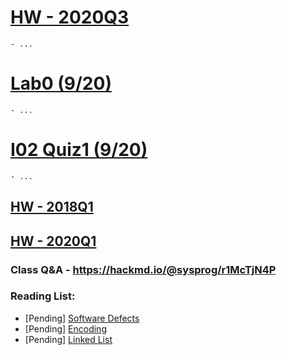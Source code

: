 # [HW - 2020Q3](https://hackmd.io/@sysprog/sysprog2020-quiz1)
    - ...
# [Lab0 (9/20)](https://hackmd.io/@sysprog/2020-lab0)
    - ...
# [I02 Quiz1 (9/20)](https://hackmd.io/@sysprog/rJ7WDWNVv)
    - ...

## [HW - 2018Q1](https://hackmd.io/@sysprog/linked-list-quiz)
## [HW - 2020Q1](https://hackmd.io/@sysprog/linux2020-quiz1)

### Class Q&A - https://hackmd.io/@sysprog/r1McTjN4P

### Reading List:
 - [Pending] [Software Defects](https://hackmd.io/@sysprog/software-failure)
 - [Pending] [Encoding](https://hackmd.io/@sysprog/binary-representation)
 - [Pending] [Linked List](https://hackmd.io/s/SkE33UTHf)

